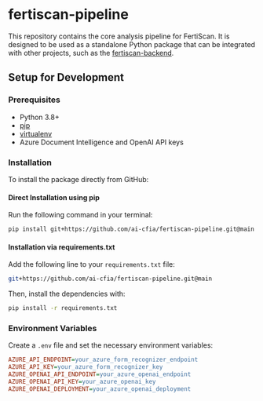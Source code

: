 # fertiscan-pipeline

This repository contains the core analysis pipeline for FertiScan. It is designed to be used as a standalone Python package that can be integrated with other projects, such as the [fertiscan-backend](https://github.com/ai-cfia/fertiscan-backend).

## Setup for Development

### Prerequisites

- Python 3.8+
- [pip](https://pip.pypa.io/en/stable/installation/)
- [virtualenv](https://virtualenv.pypa.io/en/latest/installation.html)
- Azure Document Intelligence and OpenAI API keys

### Installation

To install the package directly from GitHub:

#### **Direct Installation using pip**

Run the following command in your terminal:

```sh
pip install git+https://github.com/ai-cfia/fertiscan-pipeline.git@main
```

#### **Installation via requirements.txt**

   Add the following line to your `requirements.txt` file:

   ```sh
   git+https://github.com/ai-cfia/fertiscan-pipeline.git@main
   ```

   Then, install the dependencies with:

   ```sh
   pip install -r requirements.txt
   ```

### Environment Variables

Create a `.env` file and set the necessary environment variables:

```ini
AZURE_API_ENDPOINT=your_azure_form_recognizer_endpoint
AZURE_API_KEY=your_azure_form_recognizer_key
AZURE_OPENAI_API_ENDPOINT=your_azure_openai_endpoint
AZURE_OPENAI_API_KEY=your_azure_openai_key
AZURE_OPENAI_DEPLOYMENT=your_azure_openai_deployment
```
